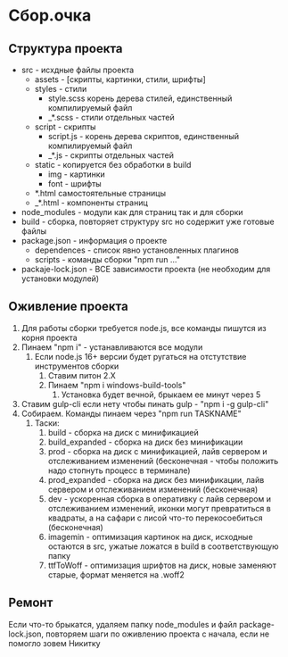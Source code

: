 # Сбор.очка

## Структура проекта
-  src - исхдные файлы проекта
   -  assets - [скрипты, картинки, стили, шрифты]
   -  styles - стили
      -  style.scss корень дерева стилей, единственный компилируемый файл
      -  _*.scss - стили отдельных частей
   - script - скрипты
      -  script.js - корень дерева скриптов, единственный компилируемый файл
      -  _*.js - скрипты отдельных частей
   -  static - копируется без обработки в build
      -  img - картинки
      -  font - шрифты
   - *.html самостоятельные страницы
   - _*.html - компоненты страниц
-  node_modules - модули как для страниц так и для сборки
-  build - сборка, повторяет структуру src но содержит уже готовые файлы
- package.json - информация о проекте
  - dependences - список явно установленных плагинов
  - scripts - команды сборки "npm run ..."
- packaje-lock.json - ВСЕ зависимости проекта (не необходим для установки модулей)

## Оживление проекта
1. Для работы сборки требуется node.js, все команды пишутся из корня проекта
2. Пинаем "npm i" - устанавливаются все модули
   1. Если node.js 16+ версии будет ругаться на отстутствие инструментов сборки
      1. Ставим питон 2.Х
      2. Пинаем "npm i windows-build-tools"
         1. Установка будет вечной, брыкаем ее минут через 5
3. Ставим gulp-cli если нету чтобы пинать gulp - "npm i -g gulp-cli"
4. Собираем. Команды пинаем через "npm run TASKNAME"
   1. Таски:
      1. build - сборка на диск с минификацией
      2. build_expanded - сборка на диск без минификации
      3. prod - сборка на диск с минификацией, лайв сервером и отслеживанием изменений (бесконечная - чтобы положить надо стопнуть процесс в терминале)
      4. prod_expanded - сборка на диск без минификации, лайв сервером и отслеживанием изменений (бесконечная)
      5. dev - ускоренная сборка в оперативку с лайв сервером и отслеживанием изменений, иконки могут превратиться в квадраты, а на сафари с лисой что-то перекосоебиться (бесконечная)
      6. imagemin - оптимизация картинок на диск, исходные остаются в src, ужатые ложатся в build в соответствующую папку
      7. ttfToWoff - оптимизация шрифтов на диск, новые заменяют старые, формат меняется на .woff2

## Ремонт
Если что-то брыкатся, удаляем папку node_modules и файл package-lock.json, повторяем шаги по оживлению проекта с начала, если не помогло зовем Никитку